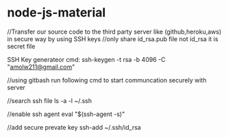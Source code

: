 # node-js-material

//Transfer our source  code to the third party server like (github,heroku,aws) in secure way by using SSH keys
//only share id_rsa.pub file not id_rsa it  is secret file 


SSH Key generateor cmd:  ssh-keygen -t rsa -b 4096 -C "amolw211@gmail.com"



//using gitbash run following cmd to start communcation securely with server

//search ssh file 
ls -a -l ~/.ssh

//enable ssh agent
 eval "$(ssh-agent -s)"
 
 //add secure prevate key
  ssh-add  ~/.ssh/id_rsa

